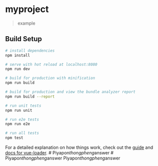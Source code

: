 # myproject

> example

## Build Setup

``` bash
# install dependencies
npm install

# serve with hot reload at localhost:8080
npm run dev

# build for production with minification
npm run build

# build for production and view the bundle analyzer report
npm run build --report

# run unit tests
npm run unit

# run e2e tests
npm run e2e

# run all tests
npm test
```

For a detailed explanation on how things work, check out the [guide](http://vuejs-templates.github.io/webpack/) and [docs for vue-loader](http://vuejs.github.io/vue-loader).
#   P i y a p o n _ t h o n g p h e n g _ a n s w e r  
 #   P i y a p o n _ t h o n g p h e n g _ a n s w e r  
 P i y a p o n _ t h o n g p h e n g _ a n s w e r  
 